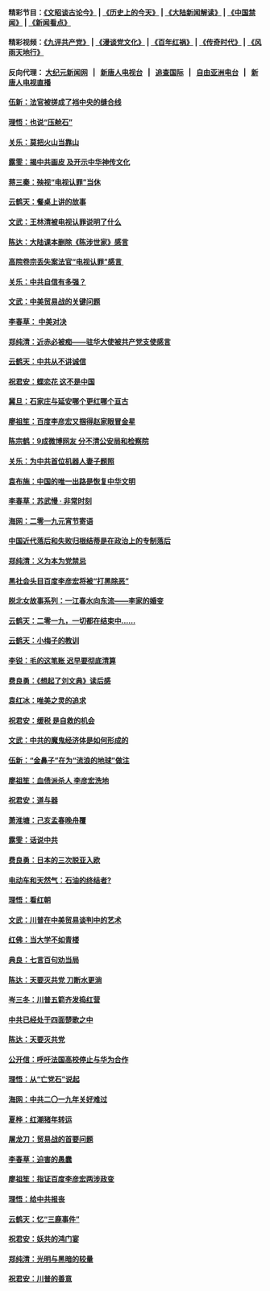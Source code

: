 #### 精彩节目：[《文昭谈古论今》](http://155.138.205.71/wenzhao) | [《历史上的今天》](http://155.138.205.71/today-in-history) | [《大陆新闻解读》](http://155.138.205.71/ntdtv-comedy) | [《中国禁闻》](http://155.138.205.71/ntdtv-news) | [《新闻看点》](http://155.138.205.71/news-insight) 

 #### 精彩视频：[《九评共产党》](http://155.138.205.71:10000/videos/jiuping) | [《漫谈党文化》](http://155.138.205.71:10000/videos/mtdwh) | [《百年红祸》](http://155.138.205.71:10000/videos/bnhh) | [《传奇时代》](http://155.138.205.71:10000/videos/legend) | [《风雨天地行》](http://155.138.205.71:10000/videos/fytdx) 

 #### 反向代理： [大纪元新闻网](http://155.138.205.71:10080/) &nbsp;&nbsp;|&nbsp;&nbsp; [新唐人电视台](http://155.138.205.71:8000/) &nbsp;&nbsp;|&nbsp;&nbsp; [追查国际](http://155.138.205.71:10010/) &nbsp;&nbsp;|&nbsp;&nbsp; [自由亚洲电台](http://155.138.205.71:9800/) &nbsp;&nbsp;|&nbsp;&nbsp; [新唐人电视直播](http://155.138.205.71/) 

#### [伍新：法官被搓成了裆中央的缝合线](../pages/nsc993/n11070407.md?t=02252137) 

#### [理悟：也说“压舱石”](../pages/nsc993/n11070157.md?t=02252137) 

#### [关乐：莫把火山当靠山](../pages/nsc993/n11068995.md?t=02252137) 

#### [露雯：揭中共画皮 及开示中华神传文化](../pages/nsc993/n11068776.md?t=02252137) 

#### [蒋三秦：殃视“电视认罪”当休](../pages/nsc993/n11068739.md?t=02252137) 

#### [云鹤天：餐桌上讲的故事](../pages/nsc993/n11068720.md?t=02252137) 

#### [文武：王林清被电视认罪说明了什么](../pages/nsc993/n11067393.md?t=02252137) 

#### [陈达：大陆课本删除《陈涉世家》感言](../pages/nsc993/n11067375.md?t=02252137) 

#### [高院卷宗丢失案法官“电视认罪”感言 ](../pages/nsc993/n11067361.md?t=02252137) 

#### [关乐：中共自信有多强？](../pages/nsc993/n11067379.md?t=02252137) 

#### [文武：中美贸易战的关键问题](../pages/nsc993/n11065557.md?t=02252137) 

#### [李春草： 中美对决](../pages/nsc993/n11065537.md?t=02252137) 

#### [郑纯清：近赤必被痴——驻华大使被共产党支使感言](../pages/nsc993/n11065483.md?t=02252137) 

#### [云鹤天：中共从不讲诚信](../pages/nsc993/n11063425.md?t=02252137) 

#### [祝君安：蝶恋花  这不是中国](../pages/nsc993/n11063384.md?t=02252137) 

#### [冀旦：石家庄与延安哪个更红哪个亘古](../pages/nsc993/n11061823.md?t=02252137) 

#### [廖祖笙：百度李彦宏又掴得赵家眼冒金星](../pages/nsc993/n11061663.md?t=02252137) 

#### [陈宗鹤：9成微博网友 分不清公安局和检察院](../pages/nsc993/n11061221.md?t=02252137) 

#### [关乐：为中共首位机器人妻子题照](../pages/nsc993/n11059584.md?t=02252137) 

#### [袁布施：中国的唯一出路是恢复中华文明](../pages/nsc993/n11059626.md?t=02252137) 

#### [李春草：苏武慢 · 非常时刻](../pages/nsc993/n11059601.md?t=02252137) 

#### [海网：二零一九元宵节寄语](../pages/nsc993/n11059559.md?t=02252137) 

#### [中国近代落后和失败归根结蒂是在政治上的专制落后](../pages/nsc993/n11059492.md?t=02252137) 

#### [郑纯清：义为本为党禁忌](../pages/nsc993/n11059333.md?t=02252137) 

#### [黑社会头目百度李彦宏将被“打黑除恶”](../pages/nsc993/n11059139.md?t=02252137) 

#### [脱北女故事系列：一江春水向东流——李家的婚变](../pages/nsc993/n11058783.md?t=02252137) 

#### [云鹤天：二零一九，一切都在结束中……](../pages/nsc993/n11058695.md?t=02252137) 

#### [云鹤天：小梅子的教训](../pages/nsc993/n11058601.md?t=02252137) 

#### [李锐：毛的这笔账 迟早要彻底清算](../pages/nsc993/n11054514.md?t=02252137) 

#### [费良勇：《想起了刘文典》读后感](../pages/nsc993/n11054408.md?t=02252137) 

#### [袁红冰：唯美之灵的追求](../pages/nsc993/n11052800.md?t=02252137) 

#### [祝君安：缓税 是自救的机会](../pages/nsc993/n11052714.md?t=02252137) 

#### [文武：中共的魔鬼经济体是如何形成的](../pages/nsc993/n11051908.md?t=02252137) 

#### [伍新：“金鼻子”在为“流浪的地球”做注](../pages/nsc993/n11051603.md?t=02252137) 

#### [廖祖笙：血债派杀人 李彦宏洗地](../pages/nsc993/n11051397.md?t=02252137) 

#### [祝君安：道与器](../pages/nsc993/n11050653.md?t=02252137) 

#### [萧淮塘：己亥孟春晚舟覆](../pages/nsc993/n11050615.md?t=02252137) 

#### [露雯：话说中共](../pages/nsc993/n11050549.md?t=02252137) 

#### [费良勇：日本的三次脱亚入欧](../pages/nsc993/n11050067.md?t=02252137) 

#### [电动车和天然气：石油的终结者?](../pages/nsc993/n11047401.md?t=02252137) 

#### [理悟：看红朝](../pages/nsc993/n11047368.md?t=02252137) 

#### [文武：川普在中美贸易谈判中的艺术](../pages/nsc993/n11047216.md?t=02252137) 

#### [红佛：当大学不如青楼](../pages/nsc993/n11046910.md?t=02252137) 

#### [典良：七言百句劝当局](../pages/nsc993/n11046467.md?t=02252137) 

#### [陈达：天要灭共党 刀断水更淌](../pages/nsc993/n11045758.md?t=02252137) 

#### [岑三冬：川普五箭齐发捣红营](../pages/nsc993/n11045729.md?t=02252137) 

#### [中共已经处于四面楚歌之中](../pages/nsc993/n11044959.md?t=02252137) 

#### [陈达：天要灭共党](../pages/nsc993/n11043924.md?t=02252137) 

#### [公开信：呼吁法国高校停止与华为合作](../pages/nsc993/n11042967.md?t=02252137) 

#### [理悟：从“亡党石”说起](../pages/nsc993/n11042524.md?t=02252137) 

#### [海网：中共二〇一九年关好难过](../pages/nsc993/n11041415.md?t=02252137) 

#### [夏桦：红潮猪年转运](../pages/nsc993/n11041337.md?t=02252137) 

#### [屠龙刀：贸易战的首要问题](../pages/nsc993/n11040283.md?t=02252137) 

#### [李春草：迫害的愚蠢](../pages/nsc993/n11036601.md?t=02252137) 

#### [廖祖笙：指证百度李彦宏两涉政变](../pages/nsc993/n11036579.md?t=02252137) 

#### [理悟：给中共报丧](../pages/nsc993/n11036501.md?t=02252137) 

#### [云鹤天：忆“三鹿事件”](../pages/nsc993/n11036466.md?t=02252137) 

#### [祝君安：妖共的鸿门宴](../pages/nsc993/n11035387.md?t=02252137) 

#### [郑纯清：光明与黑暗的较量](../pages/nsc993/n11035337.md?t=02252137) 

#### [祝君安：川普的善意](../pages/nsc993/n11032077.md?t=02252137) 

